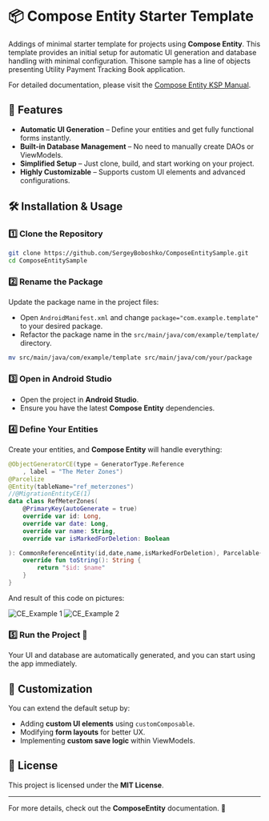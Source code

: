 ﻿# 📦 Compose Entity Starter Template

Addings of minimal starter template for projects using **Compose Entity**. This template provides an initial setup for automatic UI generation and database handling with minimal configuration. Thisone sample has a line of objects presenting Utility Payment Tracking Book application.

For detailed documentation, please visit the [Compose Entity KSP Manual](https://wool-fontina-39f.notion.site/Compose-Entity-KSP-1bbac9e714318004866fd9fd627a25e1).

## 🚀 Features
- **Automatic UI Generation** – Define your entities and get fully functional forms instantly.
- **Built-in Database Management** – No need to manually create DAOs or ViewModels.
- **Simplified Setup** – Just clone, build, and start working on your project.
- **Highly Customizable** – Supports custom UI elements and advanced configurations.

## 🛠 Installation & Usage

### 1️⃣ Clone the Repository
```sh
git clone https://github.com/SergeyBoboshko/ComposeEntitySample.git
cd ComposeEntitySample
```

### 2️⃣ Rename the Package
Update the package name in the project files:
- Open `AndroidManifest.xml` and change `package="com.example.template"` to your desired package.
- Refactor the package name in the `src/main/java/com/example/template/` directory.

```sh
mv src/main/java/com/example/template src/main/java/com/your/package
```

### 3️⃣ Open in Android Studio
- Open the project in **Android Studio**.
- Ensure you have the latest **Compose Entity** dependencies.

### 4️⃣ Define Your Entities
Create your entities, and **Compose Entity** will handle everything:
```kotlin
@ObjectGeneratorCE(type = GeneratorType.Reference
    , label = "The Meter Zones")
@Parcelize
@Entity(tableName="ref_meterzones")
//@MigrationEntityCE(1)
data class RefMeterZones(
    @PrimaryKey(autoGenerate = true)
    override var id: Long,
    override var date: Long,
    override var name: String,
    override var isMarkedForDeletion: Boolean

): CommonReferenceEntity(id,date,name,isMarkedForDeletion), Parcelable{
    override fun toString(): String {
        return "$id: $name"
    }
}
```
And result of this code on pictures:

![CE_Example 1](https://github.com/user-attachments/assets/eb172b19-72ce-452e-8364-7761901f6f3e)
![CE_Example 2](https://github.com/user-attachments/assets/dff0d617-fab7-409c-88e1-cd403f362900)


### 5️⃣ Run the Project 🚀
Your UI and database are automatically generated, and you can start using the app immediately.

## 📝 Customization
You can extend the default setup by:
- Adding **custom UI elements** using `customComposable`.
- Modifying **form layouts** for better UX.
- Implementing **custom save logic** within ViewModels.

## 📜 License
This project is licensed under the **MIT License**.

---

For more details, check out the **ComposeEntity** documentation. 🎯

